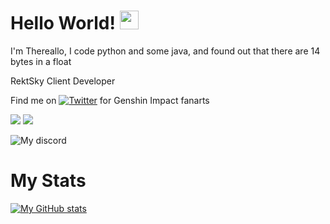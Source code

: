 # Hello World! <img src="https://raw.githubusercontent.com/MartinHeinz/MartinHeinz/master/wave.gif" width="30px">
I'm Thereallo, I code python and some java, and found out that there are 14 bytes in a float

RektSky Client Developer


Find me on [![Twitter][1.2]][1] for Genshin Impact fanarts

![](https://img.shields.io/badge/Languages-Python-blue) ![](https://img.shields.io/badge/Languages-Java-orange) 
<!-- Icons -->

[1.2]: http://i.imgur.com/wWzX9uB.png (twitter icon without padding)
[2.2]: https://raw.githubusercontent.com/MartinHeinz/MartinHeinz/master/linkedin-3-16.png (LinkedIn icon without padding)

<!-- Links to your social media accounts -->

[1]: https://twitter.com/Thereallo6

![My discord](https://discord.c99.nl/widget/theme-1/620935109303026270.png)


# My Stats
[![My GitHub stats](https://github-readme-stats.vercel.app/api?username=Thereallo1026&theme=dark&show_icons=true)](https://github.com/anuraghazra/github-readme-stats)
